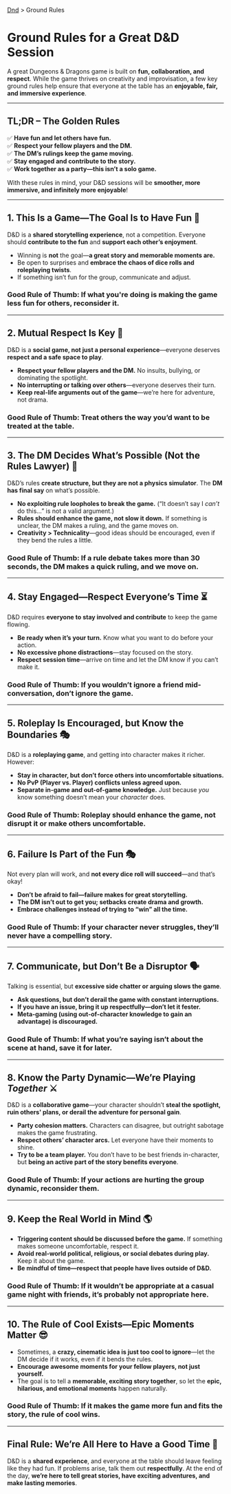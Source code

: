 [Dnd](./readme.md) > Ground Rules

# **Ground Rules for a Great D&D Session**

A great Dungeons & Dragons game is built on **fun, collaboration, and respect**. While the game thrives on creativity and improvisation, a few key ground rules help ensure that everyone at the table has an **enjoyable, fair, and immersive experience**.

---

## **TL;DR – The Golden Rules**

✅ **Have fun and let others have fun.**  
✅ **Respect your fellow players and the DM.**  
✅ **The DM’s rulings keep the game moving.**  
✅ **Stay engaged and contribute to the story.**  
✅ **Work together as a party—this isn’t a solo game.**

With these rules in mind, your D&D sessions will be **smoother, more immersive, and infinitely more enjoyable**!

---

## **1. This Is a Game—The Goal Is to Have Fun** 🎲

D&D is a **shared storytelling experience**, not a competition. Everyone should **contribute to the fun** and **support each other’s enjoyment**.

- Winning is **not** the goal—**a great story and memorable moments are.**
- Be open to surprises and **embrace the chaos of dice rolls and roleplaying twists**.
- If something isn’t fun for the group, communicate and adjust.

### **Good Rule of Thumb:** If what you're doing is making the game less fun for others, reconsider it.

---

## **2. Mutual Respect Is Key** 🤝

D&D is a **social game, not just a personal experience**—everyone deserves **respect and a safe space to play**.

- **Respect your fellow players and the DM.** No insults, bullying, or dominating the spotlight.
- **No interrupting or talking over others**—everyone deserves their turn.
- **Keep real-life arguments out of the game**—we’re here for adventure, not drama.

### **Good Rule of Thumb:** Treat others the way you’d want to be treated at the table.

---

## **3. The DM Decides What’s Possible (Not the Rules Lawyer)** 📜

D&D’s rules **create structure, but they are not a physics simulator**. The **DM has final say** on what’s possible.

- **No exploiting rule loopholes to break the game.** (“It doesn’t say I _can’t_ do this…” is not a valid argument.)
- **Rules should enhance the game, not slow it down.** If something is unclear, the DM makes a ruling, and the game moves on.
- **Creativity > Technicality**—good ideas should be encouraged, even if they bend the rules a little.

### **Good Rule of Thumb:** If a rule debate takes more than 30 seconds, the DM makes a quick ruling, and we move on.

---

## **4. Stay Engaged—Respect Everyone’s Time** ⏳

D&D requires **everyone to stay involved and contribute** to keep the game flowing.

- **Be ready when it’s your turn.** Know what you want to do before your action.
- **No excessive phone distractions**—stay focused on the story.
- **Respect session time**—arrive on time and let the DM know if you can’t make it.

### **Good Rule of Thumb:** If you wouldn’t ignore a friend mid-conversation, don’t ignore the game.

---

## **5. Roleplay Is Encouraged, but Know the Boundaries** 🎭

D&D is a **roleplaying game**, and getting into character makes it richer. However:

- **Stay in character, but don’t force others into uncomfortable situations.**
- **No PvP (Player vs. Player) conflicts unless agreed upon.**
- **Separate in-game and out-of-game knowledge.** Just because _you_ know something doesn’t mean your _character_ does.

### **Good Rule of Thumb:** Roleplay should enhance the game, not disrupt it or make others uncomfortable.

---

## **6. Failure Is Part of the Fun** 🎭

Not every plan will work, and **not every dice roll will succeed**—and that’s okay!

- **Don’t be afraid to fail—failure makes for great storytelling.**
- **The DM isn’t out to get you; setbacks create drama and growth.**
- **Embrace challenges instead of trying to “win” all the time.**

### **Good Rule of Thumb:** If your character never struggles, they’ll never have a compelling story.

---

## **7. Communicate, but Don’t Be a Disruptor** 🗣️

Talking is essential, but **excessive side chatter or arguing slows the game**.

- **Ask questions, but don’t derail the game with constant interruptions.**
- **If you have an issue, bring it up respectfully—don’t let it fester.**
- **Meta-gaming (using out-of-character knowledge to gain an advantage) is discouraged.**

### **Good Rule of Thumb:** If what you’re saying isn’t about the scene at hand, save it for later.

---

## **8. Know the Party Dynamic—We’re Playing _Together_** ⚔️

D&D is a **collaborative game**—your character shouldn’t **steal the spotlight, ruin others' plans, or derail the adventure for personal gain**.

- **Party cohesion matters.** Characters can disagree, but outright sabotage makes the game frustrating.
- **Respect others’ character arcs.** Let everyone have their moments to shine.
- **Try to be a team player.** You don’t have to be best friends in-character, but **being an active part of the story benefits everyone**.

### **Good Rule of Thumb:** If your actions are hurting the group dynamic, reconsider them.

---

## **9. Keep the Real World in Mind** 🌎

- **Triggering content should be discussed before the game.** If something makes someone uncomfortable, respect it.
- **Avoid real-world political, religious, or social debates during play.** Keep it about the game.
- **Be mindful of time—respect that people have lives outside of D&D.**

### **Good Rule of Thumb:** If it wouldn’t be appropriate at a casual game night with friends, it’s probably not appropriate here.

---

## **10. The Rule of Cool Exists—Epic Moments Matter** 😎

- Sometimes, a **crazy, cinematic idea is just too cool to ignore**—let the DM decide if it works, even if it bends the rules.
- **Encourage awesome moments for your fellow players, not just yourself.**
- The goal is to tell a **memorable, exciting story together**, so let the **epic, hilarious, and emotional moments** happen naturally.

### **Good Rule of Thumb:** If it makes the game more fun and fits the story, the rule of cool wins.

---

## **Final Rule: We’re All Here to Have a Good Time** 🎉

D&D is a **shared experience**, and everyone at the table should leave feeling like they had fun. If problems arise, talk them out **respectfully**. At the end of the day, **we’re here to tell great stories, have exciting adventures, and make lasting memories**.
